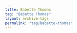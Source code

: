 ```yaml
---
title: Babette Thomas
tag: "Babette Thomas"
layout: archive-tags
permalink: "tag/babette-thomas"
---
```

